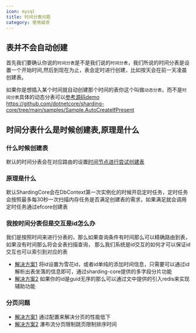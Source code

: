 ```yaml
---
icon: mysql
title: 时间分表问题
category: 使用疑虑
---
```


## 表并不会自动创建

首先我们要确认你说的`时间分表`是不是我们说的`时间分表`，我们所说的时间分表是设置一个开始时间,然后到现在为止，表会定时进行创建，比如按天会在前一天凌晨创建表。

如果你是想插入某个时间就自动创建那个时间的表你这个叫做`动态分表`，而不是`时间分表`具体的动态分表可以[参考源码demo](https://github.com/dotnetcore/sharding-core/tree/main/samples/Sample.AutoCreateIfPresent) https://github.com/dotnetcore/sharding-core/tree/main/samples/Sample.AutoCreateIfPresent


## 时间分表什么是时候创建表,原理是什么
### 什么时候创建表
默认的时间分表会在对应路由的设置[时间节点进行尝试创建表](/sharding-core-doc/sharding-route/default-route/)

### 原理是什么
默认ShardingCore会在DbContext第一次实例化的时候开启定时任务，定时任务会按照最多每30秒一次扫描内存任务是否满足创建表的需求，如果满足就会调用定时任务通过efcore创建表

### 我按时间分表但是交互是id怎么办
我们是按照时间来进行分表的，那么如果查询条件有时间那么可以精确路由到表，如果没有时间那么将会全表扫描查询，
那么我们系统是id交互的如何才可以保证id交互也可以索引到对应的表
- [解决方案1](https://www.cnblogs.com/xuejiaming/p/15728340.html)  将id设置为雪花id，或者id单纯的添加时间信息，只需要可以通过id解析出表坐落的信息即可，通过sharding-core提供的多字段分片功能
- [解决方案2](https://www.cnblogs.com/xuejiaming/p/15970012.html) 如果你的id是guid无序的那么可以通过文中提供的引入redis来实现辅助功能

### 分页问题
- [解决方案1](https://www.cnblogs.com/xuejiaming/p/15237878.html) 通过配置来解决分页的性能低下
- [解决方案2](https://www.cnblogs.com/xuejiaming/p/15966501.html) 瀑布流分页限制跳页限制排序时间